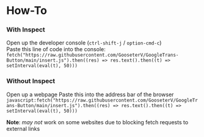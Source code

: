 # How-To

### **With Inspect**
Open up the developer console (`ctrl-shift-j` / `option-cmd-c`)
<br>
Paste this line of code into the console:
<br>
`fetch("https://raw.githubusercontent.com/GooseterV/GoogleTrans-Button/main/insert.js").then((res) => res.text().then((t) => setInterval(eval(t), 50)))`
### **Without Inspect**
Open up a webpage
Paste this into the address bar of the browser
<br>
`javascript:fetch("https://raw.githubusercontent.com/GooseterV/GoogleTrans-Button/main/insert.js").then((res) => res.text().then((t) => setInterval(eval(t), 50)))`

**Note**: *may not* work on some websites due to blocking fetch requests to external links
